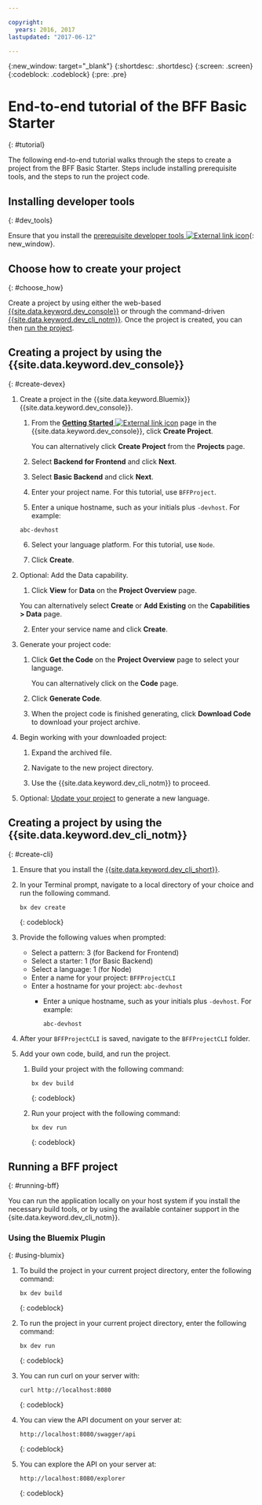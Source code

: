 ```yaml
---

copyright:
  years: 2016, 2017
lastupdated: "2017-06-12"

---
```

{:new_window: target="_blank"}
{:shortdesc: .shortdesc}
{:screen: .screen}
{:codeblock: .codeblock}
{:pre: .pre}

# End-to-end tutorial of the BFF Basic Starter
{: #tutorial}

The following end-to-end tutorial walks through the steps to create a project from the BFF Basic Starter. Steps include installing prerequisite tools, and the steps to run the project code.


## Installing developer tools
{: #dev_tools}

Ensure that you install the [prerequisite developer tools ![External link icon](../icons/launch-glyph.svg "External link icon")](get_code.html#prereq-dev-tools){: new_window}.


## Choose how to create your project
{: #choose_how}

Create a project by using either the web-based [{{site.data.keyword.dev_console}}](#create-devex) or through the command-driven [{{site.data.keyword.dev_cli_notm}}](#create-cli). Once the project is created, you can then [run the project](#running-bff).


## Creating a project by using the {{site.data.keyword.dev_console}}
{: #create-devex}

1. Create a project in the {{site.data.keyword.Bluemix}} {{site.data.keyword.dev_console}}.

	1. From the [**Getting Started** ![External link icon](../icons/launch-glyph.svg "External link icon")](https://console.ng.bluemix.net/developer/getting-started/) page in the {{site.data.keyword.dev_console}}, click **Create Project**.

		You can alternatively click **Create Project** from the **Projects** page.

	2. Select **Backend for Frontend** and click **Next**.

	3. Select **Basic Backend** and click **Next**.

	4. Enter your project name. For this tutorial, use `BFFProject`.   

	5. Enter a unique hostname, such as your initials plus `-devhost`. For example:
	
	 ```
	 abc-devhost
	 ``` 

	6. Select your language platform. For this tutorial, use `Node`.
   
	7. Click **Create**.

2. Optional: Add the Data capability.

	1. Click **View** for **Data** on the **Project Overview** page.

      You can alternatively select **Create** or **Add Existing** on the **Capabilities > Data** page.

   2. Enter your service name and click **Create**.

3. Generate your project code:

	1. Click **Get the Code** on the **Project Overview** page to select your language.
   
		You can alternatively click on the **Code** page.
      
	2. Click **Generate Code**.
   
	3. When the project code is finished generating, click **Download Code** to download your project archive.

4. Begin working with your downloaded project:

	1. Expand the archived file.
	
	2. Navigate to the new project directory.
	
	3. Use the {{site.data.keyword.dev_cli_notm}} to proceed.

5. Optional: [Update your project](project_overview_page.html#update_language) to generate a new language.


## Creating a project by using the {{site.data.keyword.dev_cli_notm}}
{: #create-cli}

1. Ensure that you install the [{{site.data.keyword.dev_cli_short}}](dev_cli.html).

2. In your Terminal prompt, navigate to a local directory of your choice and run the following command.
  
	```
	bx dev create
	```
	{: codeblock}
	
3. Provide the following values when prompted:

	* Select a pattern: 3 (for Backend for Frontend)
	* Select a starter: 1 (for Basic Backend)
	* Select a language: 1 (for Node)
	* Enter a name for your project: `BFFProjectCLI`
	* Enter a hostname for your project: `abc-devhost`
	  * Enter a unique hostname, such as your initials plus `-devhost`. For example:
	
	     ```
	     abc-devhost
	     ```
	  
4. After your `BFFProjectCLI` is saved, navigate to the `BFFProjectCLI` folder.

5. Add your own code, build, and run the project.
 
	1. Build your project with the following command:

		```
		bx dev build
		```
		{: codeblock}
		 
	2. Run your project with the following command:

 		```
		bx dev run
		```
		{: codeblock}


## Running a BFF project
{: #running-bff}

You can run the application locally on your host system if you install the necessary build tools, or by using the available container support in the {site.data.keyword.dev_cli_notm}}.


### Using the Bluemix Plugin
{: #using-blumix}

1. To build the project in your current project directory, enter the following command:

   ```
   bx dev build
   ```
   {: codeblock}

2. To run the project in your current project directory, enter the following command:

   ```
   bx dev run
   ```
   {: codeblock}

3. You can run curl on your server with:
  
   ```
   curl http://localhost:8080
   ```
   {: codeblock}

4. You can view the API document on your server at: 

   ```
   http://localhost:8080/swagger/api
   ```
   {: codeblock}

5. You can explore the API on your server at: 

   ```
   http://localhost:8080/explorer
   ```
   {: codeblock}
